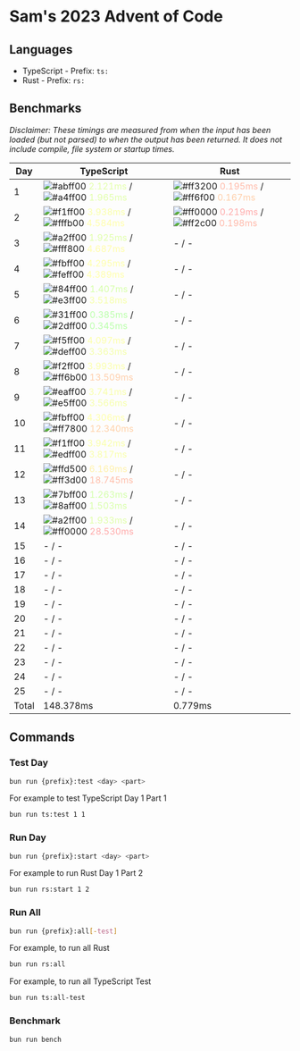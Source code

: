 # Sam's 2023 Advent of Code

## Languages

- TypeScript - Prefix: `ts:`
- Rust - Prefix: `rs:`

## Benchmarks

<!--BENCHMARKSTART-->
*Disclaimer: These timings are measured from when the input has been loaded (but not parsed) to when the output has been returned. It does not include compile, file system or startup times.*

|Day|TypeScript|Rust|
|-|-|-|
|1|![#abff00](https://placehold.co/10x10/abff00/abff00.png) <span style="color: #e3ffaa">2.121ms</span> / ![#a4ff00](https://placehold.co/10x10/a4ff00/a4ff00.png) <span style="color: #e1ffaa">1.965ms</span>|![#ff3200](https://placehold.co/10x10/ff3200/ff3200.png) <span style="color: #ffbbaa">0.195ms</span> / ![#ff6f00](https://placehold.co/10x10/ff6f00/ff6f00.png) <span style="color: #ffcfaa">0.167ms</span>|
|2|![#f1ff00](https://placehold.co/10x10/f1ff00/f1ff00.png) <span style="color: #faffaa">3.938ms</span> / ![#fffb00](https://placehold.co/10x10/fffb00/fffb00.png) <span style="color: #fffeaa">4.584ms</span>|![#ff0000](https://placehold.co/10x10/ff0000/ff0000.png) <span style="color: #ffaaaa">0.219ms</span> / ![#ff2c00](https://placehold.co/10x10/ff2c00/ff2c00.png) <span style="color: #ffb9aa">0.198ms</span>|
|3|![#a2ff00](https://placehold.co/10x10/a2ff00/a2ff00.png) <span style="color: #e0ffaa">1.925ms</span> / ![#fff800](https://placehold.co/10x10/fff800/fff800.png) <span style="color: #fffdaa">4.687ms</span>|- / -|
|4|![#fbff00](https://placehold.co/10x10/fbff00/fbff00.png) <span style="color: #feffaa">4.295ms</span> / ![#feff00](https://placehold.co/10x10/feff00/feff00.png) <span style="color: #ffffaa">4.389ms</span>|- / -|
|5|![#84ff00](https://placehold.co/10x10/84ff00/84ff00.png) <span style="color: #d6ffaa">1.407ms</span> / ![#e3ff00](https://placehold.co/10x10/e3ff00/e3ff00.png) <span style="color: #f6ffaa">3.518ms</span>|- / -|
|6|![#31ff00](https://placehold.co/10x10/31ff00/31ff00.png) <span style="color: #baffaa">0.385ms</span> / ![#2dff00](https://placehold.co/10x10/2dff00/2dff00.png) <span style="color: #b9ffaa">0.345ms</span>|- / -|
|7|![#f5ff00](https://placehold.co/10x10/f5ff00/f5ff00.png) <span style="color: #fcffaa">4.097ms</span> / ![#deff00](https://placehold.co/10x10/deff00/deff00.png) <span style="color: #f4ffaa">3.363ms</span>|- / -|
|8|![#f2ff00](https://placehold.co/10x10/f2ff00/f2ff00.png) <span style="color: #fbffaa">3.993ms</span> / ![#ff6b00](https://placehold.co/10x10/ff6b00/ff6b00.png) <span style="color: #ffceaa">13.509ms</span>|- / -|
|9|![#eaff00](https://placehold.co/10x10/eaff00/eaff00.png) <span style="color: #f8ffaa">3.741ms</span> / ![#e5ff00](https://placehold.co/10x10/e5ff00/e5ff00.png) <span style="color: #f6ffaa">3.566ms</span>|- / -|
|10|![#fbff00](https://placehold.co/10x10/fbff00/fbff00.png) <span style="color: #feffaa">4.306ms</span> / ![#ff7800](https://placehold.co/10x10/ff7800/ff7800.png) <span style="color: #ffd2aa">12.340ms</span>|- / -|
|11|![#f1ff00](https://placehold.co/10x10/f1ff00/f1ff00.png) <span style="color: #faffaa">3.942ms</span> / ![#edff00](https://placehold.co/10x10/edff00/edff00.png) <span style="color: #f9ffaa">3.817ms</span>|- / -|
|12|![#ffd500](https://placehold.co/10x10/ffd500/ffd500.png) <span style="color: #fff1aa">6.169ms</span> / ![#ff3d00](https://placehold.co/10x10/ff3d00/ff3d00.png) <span style="color: #ffbeaa">18.745ms</span>|- / -|
|13|![#7bff00](https://placehold.co/10x10/7bff00/7bff00.png) <span style="color: #d3ffaa">1.263ms</span> / ![#8aff00](https://placehold.co/10x10/8aff00/8aff00.png) <span style="color: #d8ffaa">1.503ms</span>|- / -|
|14|![#a2ff00](https://placehold.co/10x10/a2ff00/a2ff00.png) <span style="color: #e0ffaa">1.933ms</span> / ![#ff0000](https://placehold.co/10x10/ff0000/ff0000.png) <span style="color: #ffaaaa">28.530ms</span>|- / -|
|15|- / -|- / -|
|16|- / -|- / -|
|17|- / -|- / -|
|18|- / -|- / -|
|19|- / -|- / -|
|20|- / -|- / -|
|21|- / -|- / -|
|22|- / -|- / -|
|23|- / -|- / -|
|24|- / -|- / -|
|25|- / -|- / -|
|Total|148.378ms|0.779ms|
<!--BENCHMARKEND-->

## Commands

### Test Day

```bash
bun run {prefix}:test <day> <part>
```

For example to test TypeScript Day 1 Part 1
```bash
bun run ts:test 1 1
```

### Run Day

```bash
bun run {prefix}:start <day> <part>
```

For example to run Rust Day 1 Part 2
```bash
bun run rs:start 1 2
```

### Run All

```bash
bun run {prefix}:all[-test]
```

For example, to run all Rust

```bash
bun run rs:all
```

For example, to run all TypeScript Test

```bash
bun run ts:all-test
```

### Benchmark

```bash
bun run bench
```
